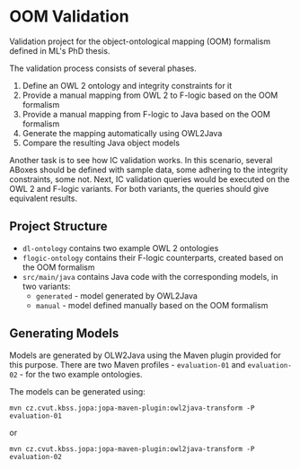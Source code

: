# OOM Validation

Validation project for the object-ontological mapping (OOM) formalism defined in ML's PhD thesis.

The validation process consists of several phases.

1. Define an OWL 2 ontology and integrity constraints for it
2. Provide a manual mapping from OWL 2 to F-logic based on the OOM formalism
3. Provide a manual mapping from F-logic to Java based on the OOM formalism
4. Generate the mapping automatically using OWL2Java
5. Compare the resulting Java object models

Another task is to see how IC validation works. In this scenario, several ABoxes should be defined with sample data, some adhering
to the integrity constraints, some not. Next, IC validation queries would be executed on the OWL 2 and F-logic variants. For both variants,
the queries should give equivalent results.

## Project Structure

- `dl-ontology` contains two example OWL 2 ontologies
- `flogic-ontology` contains their F-logic counterparts, created based on the OOM formalism
- `src/main/java` contains Java code with the corresponding models, in two variants:
    - `generated` - model generated by OWL2Java
    - `manual` - model defined manually based on the OOM formalism
    
## Generating Models

Models are generated by OLW2Java using the Maven plugin provided for this purpose. There are two Maven profiles - `evaluation-01` and `evaluation-02` -
for the two example ontologies.

The models can be generated using:

`mvn cz.cvut.kbss.jopa:jopa-maven-plugin:owl2java-transform -P evaluation-01`

or

`mvn cz.cvut.kbss.jopa:jopa-maven-plugin:owl2java-transform -P evaluation-02`

